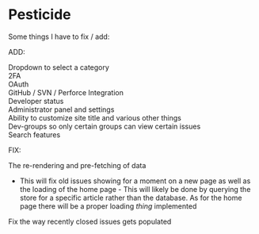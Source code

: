 # Pesticide

Some things I have to fix / add:

ADD:

Dropdown to select a category<br />
2FA<br />
OAuth<br />
GitHub / SVN / Perforce Integration<br />
Developer status<br />
Administrator panel and settings<br />
Ability to customize site title and various other things<br />
Dev-groups so only certain groups can view certain issues<br />
Search features<br />

FIX:

The re-rendering and pre-fetching of data

-   This will fix old issues showing for a moment on a new page as well as the loading of the home page - This will likely be done by querying the store for a specific article rather than the database. As for the home page there will be a proper loading _thing_ implemented

Fix the way recently closed issues gets populated
